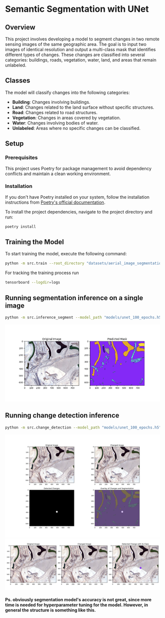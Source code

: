 # Semantic Segmentation with UNet
## Overview
This project involves developing a model to segment changes in two remote sensing images of the same geographic area. The goal is to input two images of identical resolution and output a multi-class mask that identifies different types of changes. These changes are classified into several categories: buildings, roads, vegetation, water, land, and areas that remain unlabeled.
## Classes
The model will classify changes into the following categories:
- **Building**: Changes involving buildings.
- **Land**: Changes related to the land surface without specific structures.
- **Road**: Changes related to road structures.
- **Vegetation**: Changes in areas covered by vegetation.
- **Water**: Changes involving bodies of water.
- **Unlabeled**: Areas where no specific changes can be classified.
## Setup
### Prerequisites
This project uses Poetry for package management to avoid dependency conflicts and maintain a clean working environment.
### Installation
If you don't have Poetry installed on your system, follow the installation instructions from [Poetry's official documentation](https://python-poetry.org/docs/).

To install the project dependencies, navigate to the project directory and run:
```bash
poetry install
```

## Training the Model
To start training the model, execute the following command:
```bash
python -m src.train --root_directory "datasets/aerial_image_segmentation" --save_path "models/segmentation_model.h5"
```
For tracking the training process run 
```bash
tensorboard --logdir=logs
```

## Running segmentation inference on a single image
```bash
python -m src.inference_segment --model_path "models/unet_100_epochs.h5" --image_path "example_images/original_image.jpg"
```
<img src="results/segmentation.png" width="600">


## Running change detection inference
```bash
python -m src.change_detection --model_path "models/unet_100_epochs.h5" --original_image "example_images/original_image.jpg" --changed_image "example_images/changed_image.jpg"
```
<img src="results/difference.png" width="600">

<img src="results/detect_change.png" width="600">

#### Ps. obviously segmentation model's accuracy is not great, since more time is needed for hyperparameter tuning for the model. However, in general the structure is something like this.